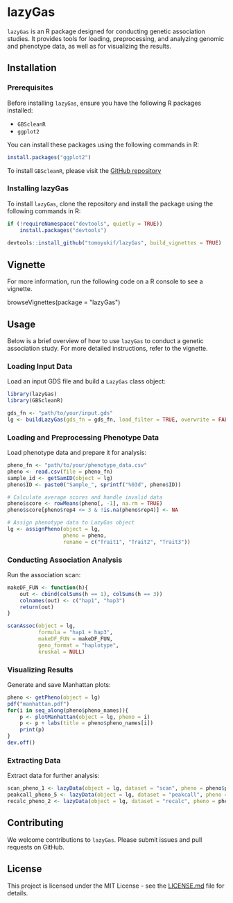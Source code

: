 # lazyGas

`lazyGas` is an R package designed for conducting genetic association studies. It provides tools for loading, preprocessing, and analyzing genomic and phenotype data, as well as for visualizing the results.

## Installation

### Prerequisites

Before installing `lazyGas`, ensure you have the following R packages installed:

- `GBScleanR`
- `ggplot2`

You can install these packages using the following commands in R:
```R
install.packages("ggplot2")
```

To install `GBScleanR`, please visit the [GitHub repository](https://github.com/tomoyukif/GBScleanR)

### Installing lazyGas

To install `lazyGas`, clone the repository and install the package using the following commands in R:
```R
if (!requireNamespace("devtools", quietly = TRUE))
    install.packages("devtools")
    
devtools::install_github("tomoyukif/lazyGas", build_vignettes = TRUE)
```
## Vignette

For more information, run the following code on a R console to see a vignette.

browseVignettes(package = "lazyGas")

## Usage

Below is a brief overview of how to use `lazyGas` to conduct a genetic association study. For more detailed instructions, refer to the vignette.

### Loading Input Data

Load an input GDS file and build a `LazyGas` class object:
```R
library(lazyGas)
library(GBScleanR)

gds_fn <- "path/to/your/input.gds"
lg <- buildLazyGas(gds_fn = gds_fn, load_filter = TRUE, overwrite = FALSE)
```

### Loading and Preprocessing Phenotype Data

Load phenotype data and prepare it for analysis:
```R
pheno_fn <- "path/to/your/phenotype_data.csv"
pheno <- read.csv(file = pheno_fn)
sample_id <- getSamID(object = lg)
pheno$ID <- paste0("Sample_", sprintf("%03d", pheno$ID))

# Calculate average scores and handle invalid data
pheno$score <- rowMeans(pheno[, -1], na.rm = TRUE)
pheno$score[pheno$rep4 <= 3 & !is.na(pheno$rep4)] <- NA

# Assign phenotype data to LazyGas object
lg <- assignPheno(object = lg,
                  pheno = pheno,
                  rename = c("Trait1", "Trait2", "Trait3"))
```

### Conducting Association Analysis

Run the association scan:
```R
makeDF_FUN <- function(h){
    out <- cbind(colSums(h == 1), colSums(h == 3))
    colnames(out) <- c("hap1", "hap3")
    return(out)
}

scanAssoc(object = lg,
          formula = "hap1 + hap3",
          makeDF_FUN = makeDF_FUN,
          geno_format = "haplotype",
          kruskal = NULL)
```

### Visualizing Results

Generate and save Manhattan plots:
```R
pheno <- getPheno(object = lg)
pdf("manhattan.pdf")
for(i in seq_along(pheno$pheno_names)){
    p <- plotManhattan(object = lg, pheno = i)
    p <- p + labs(title = pheno$pheno_names[i])
    print(p)
}
dev.off()
```

### Extracting Data

Extract data for further analysis:
```R
scan_pheno_1 <- lazyData(object = lg, dataset = "scan", pheno = pheno$pheno_names[1])
peakcall_pheno_5 <- lazyData(object = lg, dataset = "peakcall", pheno = pheno$pheno_names[5])
recalc_pheno_2 <- lazyData(object = lg, dataset = "recalc", pheno = pheno$pheno_names[2])
```

## Contributing

We welcome contributions to `lazyGas`. Please submit issues and pull requests on GitHub.

## License

This project is licensed under the MIT License - see the [LICENSE.md](LICENSE.md) file for details.
```
